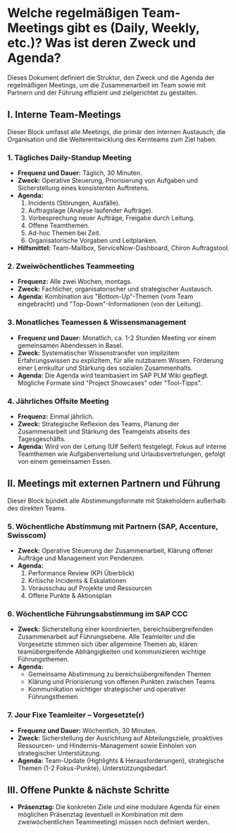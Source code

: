 # Welche regelmäßigen Team-Meetings gibt es (Daily, Weekly, etc.)? Was ist deren Zweck und Agenda?

Dieses Dokument definiert die Struktur, den Zweck und die Agenda der regelmäßigen Meetings, um die Zusammenarbeit im Team sowie mit Partnern und der Führung effizient und zielgerichtet zu gestalten.

## I. Interne Team-Meetings

Dieser Block umfasst alle Meetings, die primär den internen Austausch, die Organisation und die Weiterentwicklung des Kernteams zum Ziel haben.

### 1. Tägliches Daily-Standup Meeting

-   **Frequenz und Dauer:** Täglich, 30 Minuten.
-   **Zweck:** Operative Steuerung, Priorisierung von Aufgaben und Sicherstellung eines konsistenten Auftretens.
-   **Agenda:**
    1.  Incidents (Störungen, Ausfälle).
    2.  Auftragslage (Analyse laufender Aufträge).
    3.  Vorbesprechung neuer Aufträge, Freigabe durch Leitung.
    4.  Offene Teamthemen.
    5.  Ad-hoc Themen bei Zeit.
    6.  Organisatorische Vorgaben und Leitplanken.
-   **Hilfsmittel:** Team-Mailbox, ServiceNow-Dashboard, Chiron Auftragstool.

### 2. Zweiwöchentliches Teammeeting

-   **Frequenz:** Alle zwei Wochen, montags.
-   **Zweck:** Fachlicher, organisatorischer und strategischer Austausch.
-   **Agenda:** Kombination aus "Bottom-Up"-Themen (vom Team eingebracht) und "Top-Down"-Informationen (von der Leitung).

### 3. Monatliches Teamessen & Wissensmanagement

-   **Frequenz und Dauer:** Monatlich, ca. 1-2 Stunden Meeting vor einem gemeinsamen Abendessen in Basel.
-   **Zweck:** Systematischer Wissenstransfer von implizitem Erfahrungswissen zu explizitem, für alle nutzbarem Wissen. Förderung einer Lernkultur und Stärkung des sozialen Zusammenhalts.
-   **Agenda:** Die Agenda wird teambasiert im SAP PLM Wiki gepflegt. Mögliche Formate sind "Project Showcases" oder "Tool-Tipps".

### 4. Jährliches Offsite Meeting

-   **Frequenz:** Einmal jährlich.
-   **Zweck:** Strategische Reflexion des Teams, Planung der Zusammenarbeit und Stärkung des Teamgeists abseits des Tagesgeschäfts.
-   **Agenda:** Wird von der Leitung (Ulf Seifert) festgelegt. Fokus auf interne Teamthemen wie Aufgabenverteilung und Urlaubsvertretungen, gefolgt von einem gemeinsamen Essen.

## II. Meetings mit externen Partnern und Führung

Dieser Block bündelt alle Abstimmungsformate mit Stakeholdern außerhalb des direkten Teams.

### 5. Wöchentliche Abstimmung mit Partnern (SAP, Accenture, Swisscom)

-   **Zweck:** Operative Steuerung der Zusammenarbeit, Klärung offener Aufträge und Management von Pendenzen.
-   **Agenda:**
    1.  Performance Review (KPI Überblick)
    2.  Kritische Incidents & Eskalationen
    3.  Vorausschau auf Projekte und Ressourcen
    4.  Offene Punkte & Aktionsplan

### 6. Wöchentliche Führungsabstimmung im SAP CCC

-   **Zweck:** Sicherstellung einer koordinierten, bereichsübergreifenden Zusammenarbeit auf Führungsebene. Alle Teamleiter und die Vorgesetzte stimmen sich über allgemeine Themen ab, klären teamübergreifende Abhängigkeiten und kommunizieren wichtige Führungsthemen.
-   **Agenda:**
    -   Gemeinsame Abstimmung zu bereichsübergreifenden Themen
    -   Klärung und Priorisierung von offenen Punkten zwischen Teams
    -   Kommunikation wichtiger strategischer und operativer Führungsthemen

### 7. Jour Fixe Teamleiter – Vorgesetzte(r)

-   **Frequenz und Dauer:** Wöchentlich, 30 Minuten.
-   **Zweck:** Sicherstellung der Ausrichtung auf Abteilungsziele, proaktives Ressourcen- und Hindernis-Management sowie Einholen von strategischer Unterstützung.
-   **Agenda:** Team-Update (Highlights & Herausforderungen), strategische Themen (1-2 Fokus-Punkte), Unterstützungsbedarf.

## III. Offene Punkte & nächste Schritte

-   **Präsenztag:** Die konkreten Ziele und eine modulare Agenda für einen möglichen Präsenztag (eventuell in Kombination mit dem zweiwöchentlichen Teammeeting) müssen noch definiert werden.

